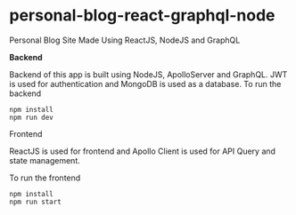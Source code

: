 # personal-blog-react-graphql-node
Personal Blog Site Made Using ReactJS, NodeJS and GraphQL

**Backend**

Backend of this app is built using NodeJS, ApolloServer and GraphQL. JWT is used for authentication and MongoDB is used as a database.
To run the backend

```
npm install
npm run dev
```

Frontend

ReactJS is used for frontend and Apollo Client is used for API Query and state management.

To run the frontend

```
npm install
npm run start

```



